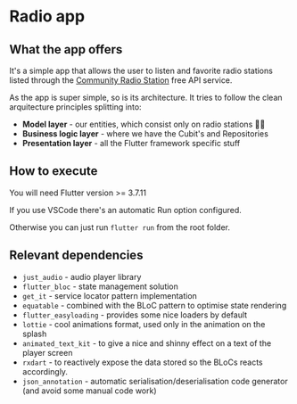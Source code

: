 # Radio app

## What the app offers

It's a simple app that allows the user to listen and favorite radio stations listed through the [Community Radio Station](https://at1.api.radio-browser.info/) free API service.

As the app is super simple, so is its architecture. It tries to follow the clean arquitecture principles splitting into:

- **Model layer** - our entities, which consist only on radio stations 🤷‍♂️
- **Business logic layer** - where we have the Cubit's and Repositories
- **Presentation layer** - all the Flutter framework specific stuff

## How to execute

You will need Flutter version >= 3.7.11

If you use VSCode there's an automatic Run option configured.

Otherwise you can just run `flutter run` from the root folder.

## Relevant dependencies

- `just_audio` - audio player library
- `flutter_bloc` - state management solution
- `get_it` - service locator pattern implementation
- `equatable` - combined with the BLoC pattern to optimise state rendering
- `flutter_easyloading` - provides some nice loaders by default
- `lottie` - cool animations format, used only in the animation on the splash
- `animated_text_kit` - to give a nice and shinny effect on a text of the player screen
- `rxdart` - to reactively expose the data stored so the BLoCs reacts accordingly.
- `json_annotation` - automatic serialisation/deserialisation code generator (and avoid some manual code work)
